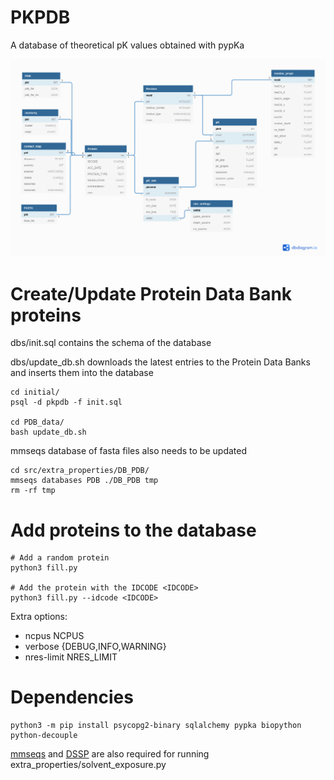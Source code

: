 # PKPDB

A database of theoretical pK values obtained with pypKa

![DB diagram](./initial/diagram.png)

# Create/Update Protein Data Bank proteins

dbs/init.sql contains the schema of the database

dbs/update_db.sh downloads the latest entries to the Protein Data Banks and inserts them into the database

```
cd initial/
psql -d pkpdb -f init.sql

cd PDB_data/
bash update_db.sh
```

mmseqs database of fasta files also needs to be updated

```
cd src/extra_properties/DB_PDB/
mmseqs databases PDB ./DB_PDB tmp
rm -rf tmp
```

# Add proteins to the database

```
# Add a random protein
python3 fill.py

# Add the protein with the IDCODE <IDCODE>
python3 fill.py --idcode <IDCODE>
```

Extra options:
- ncpus NCPUS
- verbose {DEBUG,INFO,WARNING}
- nres-limit NRES_LIMIT

# Dependencies

```
python3 -m pip install psycopg2-binary sqlalchemy pypka biopython python-decouple
```

[mmseqs](https://github.com/soedinglab/MMseqs2) and [DSSP](https://github.com/cmbi/dssp) are also required for running extra_properties/solvent_exposure.py
